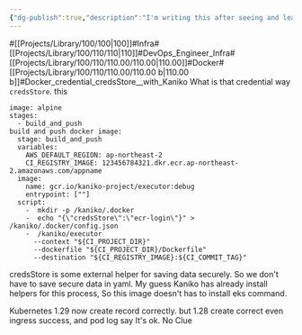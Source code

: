 ```yaml
---
{"dg-publish":true,"description":"I'm writing this after seeing and learning how to get permissions to the private registry very easily when the CI pipeline is running, especially if you know credStore well.","permalink":"/projects/library/100/110/110-00/110-00-b/","dgPassFrontmatter":true,"noteIcon":"0","created":"2024-06-19T23:55:47.552+09:00","updated":"2024-06-19T23:54:18.329+09:00"}
---
```



#[[Projects/Library/100/100\|100]]#Infra#[[Projects/Library/100/110/110\|110]]#DevOps_Engineer_Infra#[[Projects/Library/100/110/110.00/110.00\|110.00]]#Docker#[[Projects/Library/100/110/110.00/110.00 b\|110.00 b]]#Docker_credential_credsStore__with_Kaniko
What is that credential way `credsStore`. this 
```
image: alpine
stages:
  - build_and_push
build and push docker image:
  stage: build_and_push
  variables: 
    AWS_DEFAULT_REGION: ap-northeast-2
    CI_REGISTRY_IMAGE: 123456784321.dkr.ecr.ap-northeast-2.amazonaws.com/appname
  image:
    name: gcr.io/kaniko-project/executor:debug
    entrypoint: [""]
  script:
    -  mkdir -p /kaniko/.docker
    -  echo "{\"credsStore\":\"ecr-login\"}" > /kaniko/.docker/config.json
    -  /kaniko/executor
      --context "${CI_PROJECT_DIR}"
      --dockerfile "${CI_PROJECT_DIR}/Dockerfile"
      --destination "${CI_REGISTRY_IMAGE}:${CI_COMMIT_TAG}"
```


credsStore is some external helper for saving data securely. So we don't have to save secure data in yaml. 
My guess Kaniko has already install helpers for this process, So this image doesn't has to install eks command.

Kubernetes 1.29 now create record correctly. but 1.28 create correct
even ingress success, and pod log say It's ok.
No Clue
